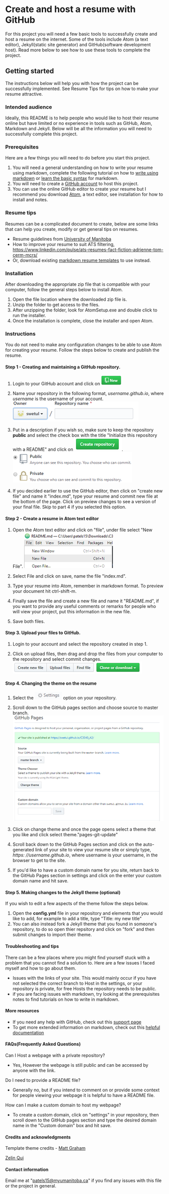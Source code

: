 # Create and host a resume with GitHub
For this project you will need a few basic tools to successfully create and host a resume on the internet. Some of the tools include Atom (a text editor), Jekyll(static site generator) and GitHub(software development host). Read more below to see how to use these tools to complete the project.

## Getting started
The instructions below will help you with how the project can be successfully implemented. See Resume Tips for tips on how to make your resume attractive.

### Intended audience
Ideally, this README is to help people who would like to host their resume online but have limited or no experience in tools such as GitHub, Atom, Markdown and Jekyll. Below will be all the information you will need to successfully complete this project.

### Prerequisites
Here are a few things you will need to do before you start this project.
1. You will need a general understanding on how to write your resume using markdown, complete the following tutorial on how to [write using markdown](https://guides.GitHub.com/features/mastering-markdown/ "GitHub flavored markdown") or [learn the basic syntax](https://www.markdownguide.org/basic-syntax/) for markdown.
2. You will need to create a [GitHub account](https://GitHub.com/join?source=header-home "create an account") to host this project.
3. You can use the online GitHub editor to create your resume but I recommend you download [Atom](https://GitHub.com/atom/atom/releases/tag/v1.41.0 "Atom download"), a text editor, see installation for how to install and notes.

### Resume tips
Resumes can be a complicated document to create, below are some links that can help you create, modify or get general tips on resumes.
* Resume guidelines from [University of Manitoba](https://umanitoba.ca/student/careerservices/media/Resume.pdf)
* How to improve your resume to suit ATS filtering, https://www.linkedin.com/pulse/ats-resumes-fact-fiction-adrienne-tom-cerm-mcrs/
* Or, download existing [markdown resume templates](https://mszep.GitHub.io/pandoc_resume/) to use instead.

### Installation
After downloading the appropriate zip file that is compatible with your computer, follow the general steps below to install Atom.
1. Open the file location where the downloaded zip file is.
2. Unzip the folder to get access to the files.
3. After unzipping the folder, look for AtomSetup.exe and double click to run the installer.
4. Once the installation is complete, close the installer and open Atom.

### Instructions
You do not need to make any configuration changes to be able to use Atom for creating your resume. Follow the steps below to create and publish the resume.

#### Step 1 - Creating and maintaining a GitHub repository.

  1. Login to your GitHub account and click on [![NEW](https://github.com/swetul/C3040_A2/blob/master/IMG/new-png.PNG)](#)

  2. Name your repository in the following format, _username.github.io_, where _username_ is the username of your account.
   [![NEW](https://github.com/swetul/C3040_A2/blob/master/IMG/create-rep.PNG)](#)

  3. Put in a description if you wish so, make sure to keep the repository **public** and select the check box with the title "Initialize this repository with a README" and click on [![NEW](https://github.com/swetul/C3040_A2/blob/master/IMG/repository.PNG)](#).
   [![NEW](https://github.com/swetul/C3040_A2/blob/master/IMG/create-public.PNG)](#)

  4. If you decided earlier to use the GitHub editor, then click on "create new file" and name it "index.md", type your resume and commit new file at the bottom of the page. Click on preview changes to see a version of your final file. Skip to part 4 if you selected this option.

#### Step 2 - Create a resume in Atom text editor

  1. Open the Atom text editor and click on "file", under file select "New File".
   [![NEW](https://github.com/swetul/C3040_A2/blob/master/IMG/atom-new.PNG)](#)

  2. Select File and click on save, name the file "index.md".

  3. Type your resume into Atom, remember in markdown format. To preview your document hit ctrl-shift-m.

  4. Finally save the file and create a new file and name it "README.md", if you want to provide any useful comments or remarks for people who will view your project, put this information in the new file.
  5. Save both files.

#### Step 3. Upload your files to GitHub.

  1. Login to your account and select the repository created in step 1.

  2. Click on upload files, then drag and drop the files from your computer to the repository and select commit changes.
   [![new](https://github.com/swetul/C3040_A2/blob/master/IMG/panel-1.PNG)](#)

#### Step 4. Changing the theme on the resume

  1. Select the [![new](https://github.com/swetul/C3040_A2/blob/master/IMG/settings-1.PNG)](#) option on your repository.

  2. Scroll down to the GitHub pages section and choose source to master branch.
    [![NEW](https://github.com/swetul/C3040_A2/blob/master/IMG/pages-git.PNG)](#)

  3. Click on change theme and once the page opens select a theme that you like and click select theme."pages-git-update"

  4. Scroll back down to the GitHub Pages section and click on the auto-generated link of your site to view your resume site or simply type, _https: //username.github.io_, where username is your username, in the browser to get to the site.

  5. If you'd like to have a custom domain name for you site, return back to the GitHub Pages section in settings and click on the enter your custom domain name and hit save.

#### Step 5. Making changes to the Jekyll theme (optional)
If you wish to edit a few aspects of the theme follow the steps below.
  1. Open the __config.yml__ file in your repository and elements that you would like to add, for example to add a title, type "Title: my new title"
  2. You can also instead fork a Jekyll theme that you found in someone's repository, to do so open thier repsitory and click on "fork" and then submit changes to import their theme.

#### Troubleshooting and tips

There can be a few places where you might find yourself stuck with a problem that you cannot find a solution to. Here are a few issues I faced myself and how to go about them.
* Issues with the links of your site. This would mainly occur if you have not selected the correct branch to Host in the settings, or your repository is private, for free Hosts the repository needs to be public.
* if you are facing issues with markdown, try looking at the prerequisites notes to find tutorials on how to write in markdown.

#### More resources
* If you need any help with GitHub, check out this [support page](https://help.github.com/en/github/working-with-github-pages/about-github-pages "GitHub Help")
* To get more extended information on markdown, check out this [helpful documentation](https://www.markdownguide.org/extended-syntax/)
#### FAQs(Frequently Asked Questions)
Can I Host a webpage with a private repository?
* Yes, However the webpage is still public and can be accessed by anyone with the link.

Do I need to provide a README file?
* Generally no, but if you intend to comment on or provide some context for people viewing your webpage it is helpful to have a README file.

How can I make a custom domain to host my webpage?
* To create a custom domain, click on "settings" in your repository, then scroll down to the GitHub pages section and type the desired domain name in the "Custom domain" box and hit save.

#### Credits and acknowledgments
Template theme credits -  [Matt Graham](https://twitter.com/michigangraham)

[Zelin Qui](www.github.com/Zelin-qiu)

#### Contact information
Email me at "patels15@myumanitoba.ca" if you find any issues with this file or the project in general.
